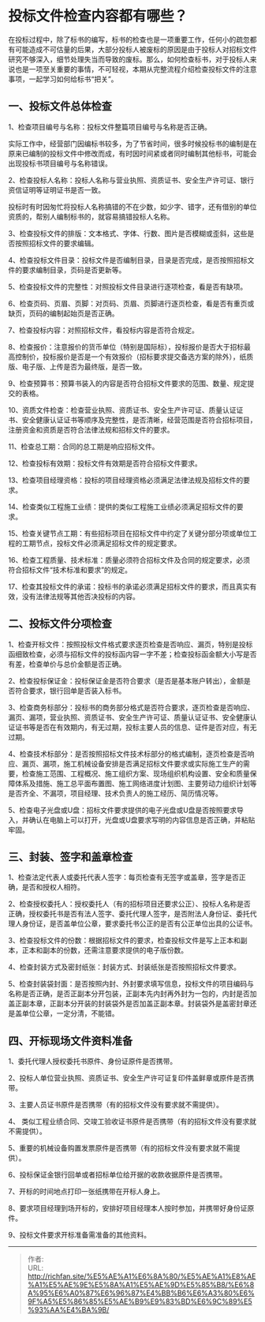 # 投标文件检查内容都有哪些？

在投标过程中，除了标书的编写，标书的检查也是一项重要工作，任何小的疏忽都有可能造成不可估量的后果，大部分投标人被废标的原因是由于投标人对招标文件研究不够深入，细节处理失当而导致的废标。那么，如何检查标书，对于投标人来说也是一项至关重要的事情，不可轻视，本期从完整流程介绍检查投标文件的注意事项，一起学习如何给标书“把关”。

## 一、投标文件总体检查

1、检查项目编号与名称：投标文件整篇项目编号与名称是否正确。

实际工作中，经营部门因编标书较多，为了节省时间，很多时候投标书的编制是在原来已编制的投标文件中修改而成，有时因时间紧或者同时编制其他标书，可能会出现投标书项目编号与名称错误。

2、检查投标人名称：投标人名称与营业执照、资质证书、安全生产许可证、银行资信证明等证明证书是否一致。

投标时有时因匆忙将投标人名称搞错的不在少数，如少字、错字，还有借别的单位资质的，帮别人编制标书的，就容易搞错投标人名称。

3、检查投标文件的排版：文本格式、字体、行数、图片是否模糊或歪斜，这些是否按照招标文件的要求编辑。

4、检查投标文件目录：投标文件是否编制目录，目录是否完成，是否按照招标文件的要求编制目录，页码是否更新等。

5、检查投标文件的完整性：对照投标文件目录进行逐项检查，看是否有缺项。

6、检查页码、页眉、页脚：对页码、页眉、页脚进行逐页检查，看是否有重页或缺页，页码的编制起始页是否正确。

7、检查投标内容：对照招标文件，看投标内容是否符合规定。

8、检查报价：注意报价的货币单位（特别是国际标），投标报价是否大于招标最高控制价，投标报价是否是一个有效报价（招标要求提交备选方案的除外），纸质版、电子版、上传是否为最终版，是否一致。

9、检查预算书：预算书装入的内容是否符合招标文件要求的范围、数量、规定提交的表格。

10、资质文件检查：检查营业执照、资质证书、安全生产许可证、质量认证证书、安全健康认证证书等顺序及完整性，是否清晰，经营范围是否符合招标项目，注册资金和资质是否符合法律法规和招标文件的要求。

11、检查总工期：合同的总工期是响应招标文件。

12、检查投标有效期：投标文件有效期是否符合招标文件要求。

13、检查项目经理资格：投标的项目经理资格必须满足法律法规及招标文件的要求。

14、检查类似工程施工业绩：提供的类似工程施工业绩必须满足招标文件的要求。

15、检查关键节点工期：有些招标项目在招标文件中约定了关键分部分项或单位工程的工期节点，投标文件必须满足招标文件的规定要求。

16、检查工程质量、技术标准：质量必须符合招标文件及合同的规定要求，必须符合招标文件“技术标准和要求”的规定。

17、检查其投标文件的承诺：投标书的承诺必须满足招标文件的要求，而且真实有效，没有法律法规等其他否决投标的内容。

## 二、投标文件分项检查

1、检查开标文件：按照投标文件格式要求逐页检查是否响应、漏页，特别是投标函细致检查，必须与招标文件的投标函内容一字不差；检查投标函金额大小写是否有差，检查单价与总价金额是否正确。

2、检查投标保证金：投标保证金是否符合要求（是否是基本账户转出），金额是否符合要求，银行回单是否装入标书。

3、检查商务标部分：投标书的商务部分格式是否符合要求，逐页检查是否响应、漏页、漏项，营业执照、资质证书、安全生产许可证、质量认证证书、安全健康认证证书等是否在有效期内，有无过期，投标主要人员的信息、证件是否对应，有无过期。

4、检查技术标部分：是否按照招标文件技术标部分的格式编制，逐页检查是否响应、漏页、漏项，施工机械设备安排是否满足招标文件要求或实际施工生产的需要，检查施工范围、工程概况、施工组织方案、现场组织机构设置、安全和质量保障体系及措施、施工总平面布置图、施工网络进度计划图、主要劳动力组织计划等是否齐全、不漏项，项目经理、技术负责人的施工经历、简历情况等。

5、检查电子光盘或U盘：招标文件要求提供的电子光盘或U盘是否按照要求导入，并确认在电脑上可以打开，光盘或U盘要求写明的内容信息是否正确，并粘贴牢固。

## 三、封装、签字和盖章检查

1、检查法定代表人或委托代表人签字：每页检查有无签字或盖章，签字是否正确，是否和授权人相符。

2、检查授权委托人：授权委托人（有的招标项目还要求公正）、投标人名称是否正确，授权委托书是否有法人签字、委托代理人签字，是否附法人身份证、委托代理人身份证，是否盖单位公章，要求委托书公正的是否有公正单位出具的公证书。

3、检查投标文件的份数：根据招标文件的要求，检查投标文件是写上正本和副本，正本和副本的份数，还需注意要求提供的电子版份数。

4、检查封装方式及密封纸张：封装方式、封装纸张是否按照招标文件要求。

5、检查封装袋封面：是否按照内封、外封要求填写信息，投标文件的项目编码与名称是否正确，是否正副本分开包装，正副本先内封再外封为一包的，内封是否加盖正副本章，正副本分开装的封装袋外是否加盖正副本章。封装袋外是盖密封章还是盖单位公章，一定分清，不能错。

## 四、开标现场文件资料准备

1、委托代理人授权委托书原件、身份证原件是否携带。

2、投标人单位营业执照、资质证书、安全生产许可证复印件盖鲜章或原件是否携带。

3、主要人员证书原件是否携带（有的招标文件没有要求就不需提供）。

4、 类似工程业绩合同、交竣工验收证书原件是否携带（有的招标文件没有要求就不需提供）。

5、重要的机械设备购置发票原件是否携带（有的招标文件没有要求就不需提供）。

6、投标保证金银行回单或者招标单位给开据的收款收据原件是否携带。

7、开标的时间地点打印一张纸携带在开标人身上。

8、要求项目经理到场开标的，安排好项目经理本人按时参加，并携带好身份证原件。

9、投标文件要求开标准备需准备的其他资料。

---

> 作者:   
> URL: http://richfan.site/%E5%AE%A1%E6%8A%80/%E5%AE%A1%E8%AE%A1%E5%AE%9E%E5%8A%A1%E5%AE%9D%E5%85%B8/%E6%8A%95%E6%A0%87%E6%96%87%E4%BB%B6%E6%A3%80%E6%9F%A5%E5%86%85%E5%AE%B9%E9%83%BD%E6%9C%89%E5%93%AA%E4%BA%9B/  


